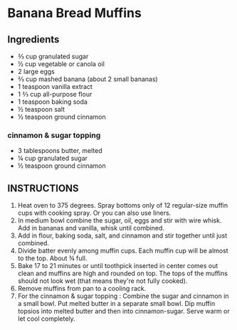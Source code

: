 # Banana Bread Muffins

## Ingredients

*   ⅔ cup granulated sugar
*   ½ cup vegetable or canola oil
*   2 large eggs
*   ⅔ cup mashed banana (about 2 small bananas)
*   1 teaspoon vanilla extract
*   1 ⅔ cup all-purpose flour
*   1 teaspoon baking soda
*   ½ teaspoon salt
*   ½ teaspoon ground cinnamon

### cinnamon & sugar topping
*   3 tablespoons butter, melted
*   ¼ cup granulated sugar
*   ½ teaspoon ground cinnamon


## INSTRUCTIONS
1. Heat oven to 375 degrees. Spray bottoms only of 12 regular-size muffin cups with cooking spray. Or you can also use liners.
2. In medium bowl combine the sugar, oil, eggs and stir with wire whisk. Add in bananas and vanilla, whisk until combined.
3. Add in flour, baking soda, salt, and cinnamon and stir together until just combined.
4. Divide batter evenly among muffin cups. Each muffin cup will be almost to the top. About ¾ full.
5. Bake 17 to 21 minutes or until toothpick inserted in center comes out clean and muffins are high and rounded on top. The tops of the muffins should not look wet (that means they're not fully cooked).
6. Remove muffins from pan to a cooling rack.
7. For the cinnamon & sugar topping : Combine the sugar and cinnamon in a small bowl. Put melted butter in a separate small bowl. Dip muffin topsios into melted butter and then into cinnamon-sugar. Serve warm or let cool completely.
